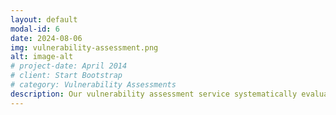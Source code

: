 ```yaml
---
layout: default
modal-id: 6
date: 2024-08-06
img: vulnerability-assessment.png
alt: image-alt
# project-date: April 2014
# client: Start Bootstrap
# category: Vulnerability Assessments
description: Our vulnerability assessment service systematically evaluates your IT environment to identify security weaknesses. Using advanced scanning tools and manual techniques, we uncover vulnerabilities in your infrastructure, applications, and configurations. We deliver a prioritized list of findings, along with recommendations to remediate risks and strengthen your security posture.
---
```

